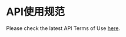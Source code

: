 # API使用规范

Please check the latest API Terms of Use [here](https://www.alibabacloud.com/help/doc-detail/63893.htm).

